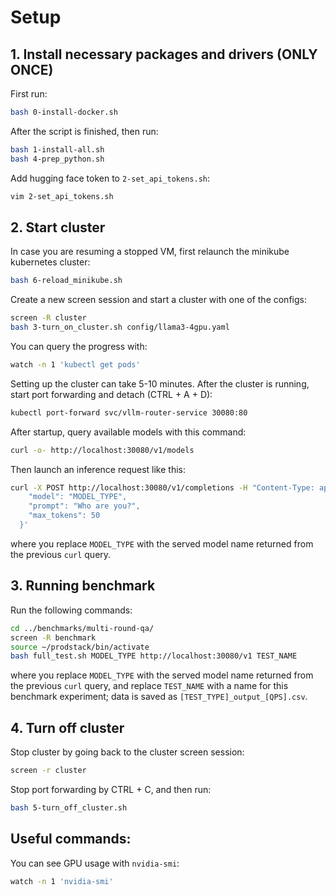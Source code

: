 # Setup

## 1. Install necessary packages and drivers (ONLY ONCE)

First run:

```bash
bash 0-install-docker.sh
```

After the script is finished, then run:

```bash
bash 1-install-all.sh
bash 4-prep_python.sh
```

Add hugging face token to `2-set_api_tokens.sh`:
```bash
vim 2-set_api_tokens.sh
```

## 2. Start cluster

In case you are resuming a stopped VM, first relaunch the minikube kubernetes cluster:

```bash
bash 6-reload_minikube.sh
```

Create a new screen session and start a cluster with one of the configs:

```bash
screen -R cluster
bash 3-turn_on_cluster.sh config/llama3-4gpu.yaml
```

You can query the progress with:

```bash
watch -n 1 'kubectl get pods'
```

Setting up the cluster can take 5-10 minutes. After the cluster is running, start port forwarding and detach (CTRL + A + D): 

```bash
kubectl port-forward svc/vllm-router-service 30080:80
```

After startup, query available models with this command:

```bash
curl -o- http://localhost:30080/v1/models
```

Then launch an inference request like this:

```bash
curl -X POST http://localhost:30080/v1/completions -H "Content-Type: application/json" -d '{
    "model": "MODEL_TYPE",
    "prompt": "Who are you?",
    "max_tokens": 50
  }'
```

where you replace `MODEL_TYPE` with the served model name returned from the previous `curl` query.

## 3. Running benchmark

Run the following commands:

```bash
cd ../benchmarks/multi-round-qa/
screen -R benchmark
source ~/prodstack/bin/activate
bash full_test.sh MODEL_TYPE http://localhost:30080/v1 TEST_NAME
```

where you replace `MODEL_TYPE` with the served model name returned from the previous `curl` query, and replace `TEST_NAME` with a name for this benchmark experiment; data is saved as `[TEST_TYPE]_output_[QPS].csv`.

## 4. Turn off cluster

Stop cluster by going back to the cluster screen session:

```bash
screen -r cluster
```

Stop port forwarding by CTRL + C, and then run:

```bash
bash 5-turn_off_cluster.sh
```

## Useful commands:

You can see GPU usage with `nvidia-smi`:

```bash
watch -n 1 'nvidia-smi'
```